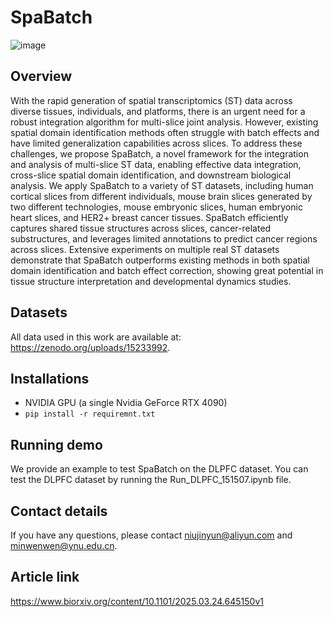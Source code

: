 # SpaBatch
![image](https://github.com/wenwenmin/SpaBatch/blob/main/Figure1.png)

## Overview
With the rapid generation of spatial transcriptomics (ST) data across diverse tissues, individuals, and platforms, there is an urgent need for a robust integration algorithm for multi-slice joint analysis. However, existing spatial domain identification methods often struggle with batch effects and have limited generalization capabilities across slices. To address these challenges, we propose SpaBatch, a novel framework for the integration and analysis of multi-slice ST data, enabling effective data integration, cross-slice spatial domain identification, and downstream biological analysis. We apply SpaBatch to a variety of ST datasets, including human cortical slices from different individuals, mouse brain slices generated by two different technologies, mouse embryonic slices, human embryonic heart slices, and HER2+ breast cancer tissues. SpaBatch efficiently captures shared tissue structures across slices, cancer-related substructures, and leverages limited annotations to predict cancer regions across slices. Extensive experiments on multiple real ST datasets demonstrate that SpaBatch outperforms existing methods in both spatial domain identification and batch effect correction, showing great potential in tissue structure interpretation and developmental dynamics studies.

## Datasets
All data used in this work are available at: https://zenodo.org/uploads/15233992.

## Installations
- NVIDIA GPU (a single Nvidia GeForce RTX 4090)
- `pip install -r requiremnt.txt`
  
## Running demo
We provide an example to test SpaBatch on the DLPFC dataset. You can test the DLPFC dataset by running the Run_DLPFC_151507.ipynb file.

## Contact details
If you have any questions, please contact niujinyun@aliyun.com and minwenwen@ynu.edu.cn.

## Article link
https://www.biorxiv.org/content/10.1101/2025.03.24.645150v1
